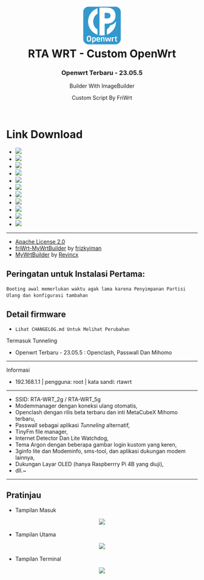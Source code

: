 <h1 align="center">
  <img src="/pictures/logo.png" alt="OpenWrt" width="100">
  <br>RTA WRT - Custom OpenWrt<br>

</h1>

<h3 align="center">Openwrt Terbaru - 23.05.5</h3>

<!-- <h4 align="center">Join Telegram Untuk Mendapatkan Notifikasi Update Dan Tutorial</h4>
<p align="center">
<a href="https://t.me/rta_wrt"><img src="https://img.shields.io/badge/Chanel_Telegram-Klik_Disini-bg?style=for-the-badge&logo=telegram"></a>
</p> -->

<p align="center">
Builder With ImageBuilder
</p>
<p align="center">
Custom Script By FriWrt
</p>
<br>


# Link Download

* <a href="https://github.com/rtaserver/RTA-WRT/releases/tag/openwrt_xunlong_xunlong_orangepi-r1-plus-lts"><img src="https://img.shields.io/github/downloads/rtaserver/RTA-WRT/openwrt_xunlong_xunlong_orangepi-r1-plus-lts/total?logo=openwrt&label=OpenWrt - Orange Pi R1 Plus LTS"></a>
* <a href="https://github.com/rtaserver/RTA-WRT/releases/tag/openwrt_xunlong_orangepi-r1-plus"><img src="https://img.shields.io/github/downloads/rtaserver/RTA-WRT/openwrt_xunlong_orangepi-r1-plus/total?logo=openwrt&label=OpenWrt - Orange Pi R1 Plus"></a>
* <a href="https://github.com/rtaserver/RTA-WRT/releases/tag/openwrt_rpi-4"><img src="https://img.shields.io/github/downloads/rtaserver/RTA-WRT/openwrt_rpi-4/total?logo=openwrt&label=OpenWrt - Raspberry Pi 4B"></a>
* <a href="https://github.com/rtaserver/RTA-WRT/releases/tag/openwrt_rpi-3"><img src="https://img.shields.io/github/downloads/rtaserver/RTA-WRT/openwrt_rpi-3/total?logo=openwrt&label=OpenWrt - Raspberry Pi 3B"></a>
* <a href="https://github.com/rtaserver/RTA-WRT/releases/tag/openwrt_generic"><img src="https://img.shields.io/github/downloads/rtaserver/RTA-WRT/openwrt_generic/total?logo=openwrt&label=OpenWrt - x86-64"></a>
* <a href="https://github.com/rtaserver/RTA-WRT/releases/tag/openwrt_friendlyarm_nanopi-r4s"><img src="https://img.shields.io/github/downloads/rtaserver/RTA-WRT/openwrt_friendlyarm_nanopi-r4s/total?logo=openwrt&label=OpenWrt - NanoPi R4S"></a>
* <a href="https://github.com/rtaserver/RTA-WRT/releases/tag/openwrt_friendlyarm_nanopi-r2s"><img src="https://img.shields.io/github/downloads/rtaserver/RTA-WRT/openwrt_friendlyarm_nanopi-r2s/total?logo=openwrt&label=OpenWrt - NanoPi R2S"></a>
* <a href="https://github.com/rtaserver/RTA-WRT/releases/tag/openwrt_friendlyarm_nanopi-r2c"><img src="https://img.shields.io/github/downloads/rtaserver/RTA-WRT/openwrt_friendlyarm_nanopi-r2c/total?logo=openwrt&label=OpenWrt - NanoPi R2C"></a>
* <a href="https://github.com/rtaserver/RTA-WRT/releases/tag/openwrt_amlogic_s905x-b860h"><img src="https://img.shields.io/github/downloads/rtaserver/RTA-WRT/openwrt_amlogic_s905x-b860h/total?logo=openwrt&label=OpenWrt - Amlogic B860H-V1-V2"></a>
* <a href="https://github.com/rtaserver/RTA-WRT/releases/tag/openwrt_amlogic_s905x2"><img src="https://img.shields.io/github/downloads/rtaserver/RTA-WRT/openwrt_amlogic_s905x2/total?logo=openwrt&label=OpenWrt - Amlogic B860H-V5"></a>
* <a href="https://github.com/rtaserver/RTA-WRT/releases/tag/openwrt_amlogic_s905x"><img src="https://img.shields.io/github/downloads/rtaserver/RTA-WRT/openwrt_amlogic_s905x/total?logo=openwrt&label=OpenWrt%20-%20Amlogic%20HG680P"></a>

---



* [Apache License 2.0](https://github.com/rtaserver/RTA-WRT/blob/main/LICENSE)
* [friWrt-MyWrtBuilder](https://github.com/frizkyiman/friWrt-MyWrtBuilder) by [frizkyiman](https://github.com/frizkyiman)
* [MyWrtBuilder](https://github.com/Revincx/MyWrtBuilder) by [Revincx](https://github.com/Revincx)

Peringatan untuk Instalasi Pertama:
---
```Booting awal memerlukan waktu agak lama karena Penyimpanan Partisi Ulang dan konfigurasi tambahan```


Detail firmware
---

 - ```Lihat CHANGELOG.md Untuk Melihat Perubahan```

Termasuk Tunneling
* Openwrt Terbaru - 23.05.5 : Openclash, Passwall Dan Mihomo
---

Informasi
* 192.168.1.1 | pengguna: root | kata sandi: rtawrt
---
* SSID: RTA-WRT_2g / RTA-WRT_5g
* Modemmanager dengan koneksi ulang otomatis,
* Openclash dengan rilis beta terbaru dan inti MetaCubeX Mihomo terbaru,
* Passwall sebagai aplikasi *Tunneling* alternatif,
* TinyFm file manager,
* Internet Detector Dan Lite Watchdog,
* Tema Argon dengan beberapa gambar login kustom yang keren,
* 3ginfo lite dan Modeminfo, sms-tool, dan aplikasi dukungan modem lainnya,
* Dukungan Layar OLED (hanya Raspberrry Pi 4B yang diuji),
* dll.~
---
Pratinjau
---


* Tampilan Masuk
<p align="center">
    <img src="/pictures/Login.png">
</p>

* Tampilan Utama
<p align="center">
    <img src="/pictures/Dashboard.png">
</p>

* Tampilan Terminal
<p align="center">
    <img src="/pictures/Terminal.png">
</p>
